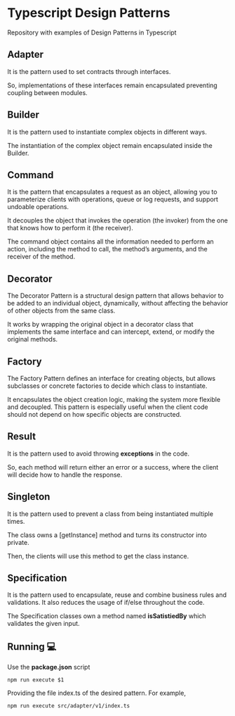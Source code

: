 # Typescript Design Patterns
Repository with examples of Design Patterns in Typescript

## Adapter
It is the pattern used to set contracts through interfaces.

So, implementations of these interfaces remain encapsulated preventing coupling between modules.

## Builder
It is the pattern used to instantiate complex objects in different ways.

The instantiation of the complex object remain encapsulated inside the Builder.

## Command
It is the pattern that encapsulates a request as an object, allowing you to parameterize clients with operations, queue or log requests, and support undoable operations.

It decouples the object that invokes the operation (the invoker) from the one that knows how to perform it (the receiver).

The command object contains all the information needed to perform an action, including the method to call, the method’s arguments, and the receiver of the method.

## Decorator
The Decorator Pattern is a structural design pattern that allows behavior to be added to an individual object, dynamically, without affecting the behavior of other objects from the same class.

It works by wrapping the original object in a decorator class that implements the same interface and can intercept, extend, or modify the original methods.

## Factory
The Factory Pattern defines an interface for creating objects, but allows subclasses or concrete factories to decide which class to instantiate.

It encapsulates the object creation logic, making the system more flexible and decoupled. This pattern is especially useful when the client code should not depend on how specific objects are constructed.

## Result
It is the pattern used to avoid throwing **exceptions** in the code.

So, each method will return either an error or a success, where the client will decide how to handle the response.

## Singleton
It is the pattern used to prevent a class from being instantiated multiple times.

The class owns a [getInstance] method and turns its constructor into private.

Then, the clients will use this method to get the class instance.

## Specification
It is the pattern used to encapsulate, reuse and combine business rules and validations. It also reduces the usage of if/else throughout the code.

The Specification classes own a method named **isSatistiedBy** which validates the given input.

## Running :computer:
Use the **package.json** script

``` shell
npm run execute $1
```

Providing the file index.ts of the desired pattern. For example,

``` shell
npm run execute src/adapter/v1/index.ts
```
